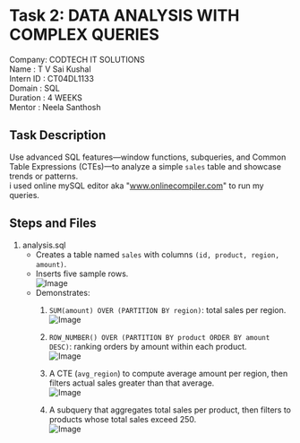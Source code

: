 # Task 2: DATA ANALYSIS WITH COMPLEX QUERIES
Company: CODTECH IT SOLUTIONS\
Name   : T V Sai Kushal\
Intern ID : CT04DL1133\
Domain : SQL\
Duration : 4 WEEKS\
Mentor : Neela Santhosh

## Task Description
Use advanced SQL features—window functions, subqueries, and Common Table Expressions (CTEs)—to analyze a simple `sales` table and showcase trends or patterns.\
i used online mySQL editor aka "www.onlinecompiler.com"  to run my queries.

## Steps and Files
1. analysis.sql  
   - Creates a table named `sales` with columns `(id, product, region, amount)`.  
   - Inserts five sample rows.\
  ![Image](https://github.com/user-attachments/assets/6d4ff2d8-525a-4ac1-83b2-2c926c3b771b)
   - Demonstrates:
     1. `SUM(amount) OVER (PARTITION BY region)`: total sales per region.\
    ![Image](https://github.com/user-attachments/assets/be213302-af68-417c-836e-3f514d8feeb4)
            
     2. `ROW_NUMBER() OVER (PARTITION BY product ORDER BY amount DESC)`: ranking orders by amount within each product.\
        ![Image](https://github.com/user-attachments/assets/eecc7e49-94b0-4ca1-b130-2fe4322837bc)
     3. A CTE (`avg_region`) to compute average amount per region, then filters actual sales greater than that average.\
        ![Image](https://github.com/user-attachments/assets/6467b43e-5eaa-4823-8481-e0f07eea1e36)
     4. A subquery that aggregates total sales per product, then filters to products whose total sales exceed 250.\
        ![Image](https://github.com/user-attachments/assets/562639d4-d3ff-4be0-85e2-8ec47c727d1b)

